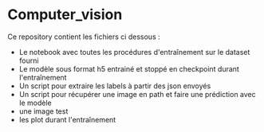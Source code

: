 # Computer_vision

Ce repository contient les fichiers ci dessous :
- Le notebook avec toutes les procédures d'entraînement sur le dataset fourni
- Le modèle sous format h5 entrainé et stoppé en checkpoint durant l'entraînement
- Un script pour extraire les labels à partir des json envoyés 
- Un script pour récupérer une image en path et faire une prédiction avec le modèle
- une image test
- les plot durant l'entraînement

# 
